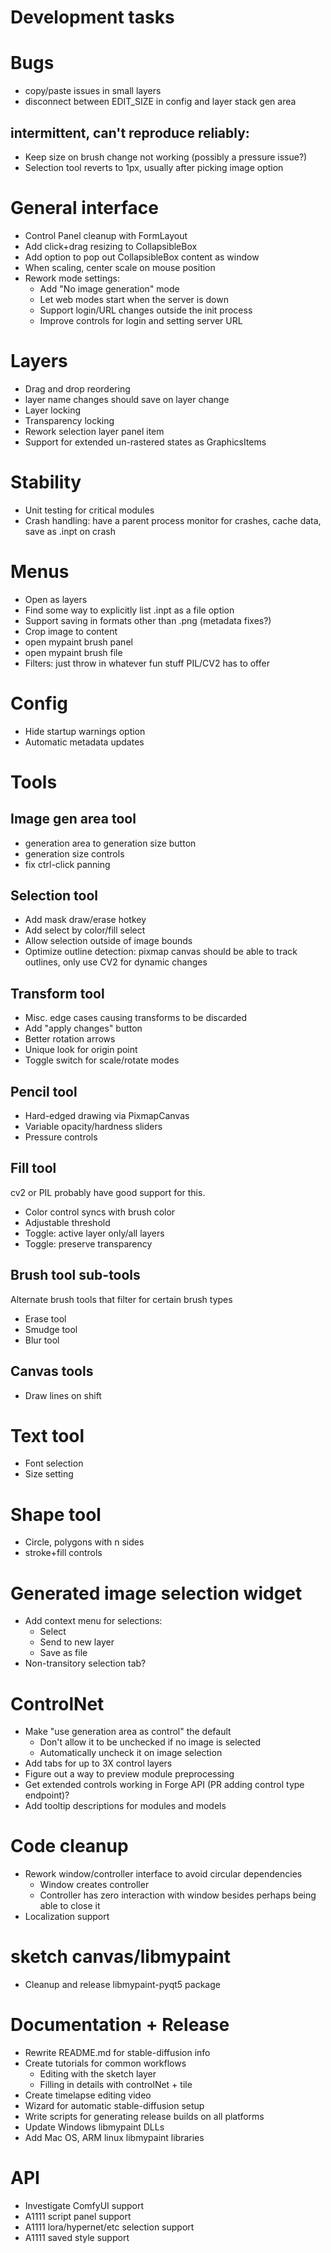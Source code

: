 # Development tasks

# Bugs
- copy/paste issues in small layers
- disconnect between EDIT_SIZE in config and layer stack gen area

## intermittent, can't reproduce reliably:
- Keep size on brush change not working (possibly a pressure issue?)
- Selection tool reverts to 1px, usually after picking image option


# General interface
- Control Panel cleanup with FormLayout
- Add click+drag resizing to CollapsibleBox
- Add option to pop out CollapsibleBox content as window
- When scaling, center scale on mouse position
- Rework mode settings:
    * Add "No image generation" mode
    * Let web modes start when the server is down
    * Support login/URL changes outside the init process
    * Improve controls for login and setting server URL

# Layers
- Drag and drop reordering
- layer name changes should save on layer change
- Layer locking
- Transparency locking
- Rework selection layer panel item
- Support for extended un-rastered states as GraphicsItems

# Stability
- Unit testing for critical modules
- Crash handling: have a parent process monitor for crashes, cache data, save as .inpt on crash

# Menus
- Open as layers
- Find some way to explicitly list .inpt as a file option
- Support saving in formats other than .png (metadata fixes?)
- Crop image to content
- open mypaint brush panel
- open mypaint brush file
- Filters: just throw in whatever fun stuff PIL/CV2 has to offer

# Config
- Hide startup warnings option
- Automatic metadata updates

# Tools
## Image gen area tool
- generation area to generation size button
- generation size controls
- fix ctrl-click panning

## Selection tool
- Add mask draw/erase hotkey
- Add select by color/fill select
- Allow selection outside of image bounds
- Optimize outline detection: pixmap canvas should be able to track outlines,
  only use CV2 for dynamic changes

## Transform tool
- Misc. edge cases causing transforms to be discarded
- Add "apply changes" button
- Better rotation arrows
- Unique look for origin point
- Toggle switch for scale/rotate modes

## Pencil tool
- Hard-edged drawing via PixmapCanvas
- Variable opacity/hardness sliders
- Pressure controls
  
## Fill tool
cv2 or PIL probably have good support for this.
- Color control syncs with brush color
- Adjustable threshold
- Toggle: active layer only/all layers
- Toggle: preserve transparency
  
## Brush tool sub-tools
Alternate brush tools that filter for certain brush types
- Erase tool
- Smudge tool
- Blur tool

## Canvas tools
- Draw lines on shift

# Text tool
- Font selection
- Size setting

# Shape tool
- Circle, polygons with n sides
- stroke+fill controls

# Generated image selection widget
- Add context menu for selections:
    * Select
    * Send to new layer
    * Save as file
- Non-transitory selection tab?

# ControlNet
- Make "use generation area as control" the default
    - Don't allow it to be unchecked if no image is selected
    - Automatically uncheck it on image selection
- Add tabs for up to 3X control layers
- Figure out a way to preview module preprocessing
- Get extended controls working in Forge API (PR adding control type endpoint)?
- Add tooltip descriptions for modules and models

# Code cleanup
- Rework window/controller interface to avoid circular dependencies
    * Window creates controller
    * Controller has zero interaction with window besides perhaps being able to close it
- Localization support

# sketch canvas/libmypaint
- Cleanup and release libmypaint-pyqt5 package

# Documentation + Release
- Rewrite README.md for stable-diffusion info
- Create tutorials for common workflows
    * Editing with the sketch layer
    * Filling in details with controlNet + tile
- Create timelapse editing video
- Wizard for automatic stable-diffusion setup
- Write scripts for generating release builds on all platforms
- Update Windows libmypaint DLLs
- Add Mac OS, ARM linux libmypaint libraries

# API
- Investigate ComfyUI support
- A1111 script panel support
- A1111 lora/hypernet/etc selection support
- A1111 saved style support

